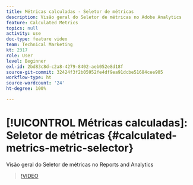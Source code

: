```yaml
---
title: Métricas calculadas - Seletor de métricas
description: Visão geral do Seletor de métricas no Adobe Analytics
feature: Calculated Metrics
topics: null
activity: use
doc-type: feature video
team: Technical Marketing
kt: 2317
role: User
level: Beginner
exl-id: 2bd83c8d-c2a8-4279-8402-aeb052e8d18f
source-git-commit: 32424f3f2b05952fe4df9ea91dcbe51684cee905
workflow-type: ht
source-wordcount: '24'
ht-degree: 100%

---
```


# [!UICONTROL Métricas calculadas]: Seletor de métricas {#calculated-metrics-metric-selector}

Visão geral do Seletor de métricas no Reports and Analytics

>[!VIDEO](https://video.tv.adobe.com/v/25410/?quality=12)

